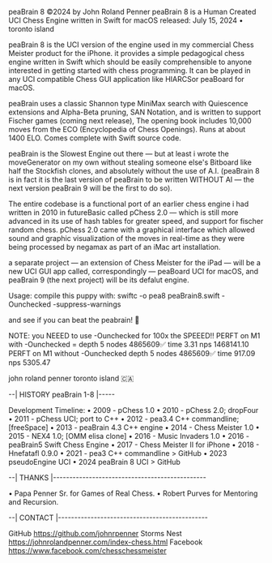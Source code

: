 peaBrain 8 ©2024 by John Roland Penner
peaBrain 8 is a Human Created UCI Chess Engine written in Swift for macOS
released: July 15, 2024 • toronto island

peaBrain 8 is the UCI version of the engine used in my commercial Chess Meister 
product for the iPhone. it provides a simple pedagogical chess engine written in 
Swift which should be easily comprehensible to anyone interested in getting 
started with chess programming. It can be played in any UCI compatible 
Chess GUI application like HIARCSor peaBoard for macOS. 

peaBrain uses a classic Shannon type MiniMax search with Quiescence extensions 
and Alpha-Beta pruning, SAN Notation, and is written to support Fischer games 
(coming next release), The opening book includes 10,000 moves from the ECO 
(Encyclopedia of Chess Openings). Runs at about 1400 ELO. Comes complete 
with Swift source code. 

peaBrain is the Slowest Engine out there — but at least i wrote the moveGenerator
on my own without stealing someone else's Bitboard like half the Stockfish clones, 
and absolutely without the use of A.I. (peaBrain 8 is in fact it is the last version of 
peaBrain to be written WITHOUT AI — the next version peaBrain 9 will be the first to do so). 

The entire codebase is a functional port of an earlier chess engine i had written in 2010 
in futureBasic called pChess 2.0 — which is still more advanced in its use of hash tables 
for greater speed, and support for fischer random chess. pChess 2.0 came with a 
graphical interface which allowed sound and graphic visualization of the moves in 
real-time as they were being processed by negamax as part of an iMac art installation. 

a separate project — an extension of Chess Meister for the iPad — will be a new UCI GUI 
app called, correspondingly — peaBoard UCI for macOS, and peaBrain 9 (the next project) 
will be its defalut engine. 

Usage: compile this puppy with: 
swiftc -o pea8 peaBrain8.swift -Ounchecked -suppress-warnings 

and see if you can beat the peabrain! 🤩 

NOTE: you NEEED to use -Ounchecked for 100x the SPEEED!! 
PERFT on M1 with -Ounchecked = depth 5 nodes 4865609✅ time 3.31 nps 1468141.10
PERFT on M1 without -Ounchecked depth 5 nodes 4865609✅ time 917.09 nps 5305.47

john roland penner
toronto island 🇨🇦 


--| HISTORY peaBrain 1-8 |-----

Development Timeline: 
• 2009 - pChess 1.0 
• 2010 - pChess 2.0; dropFour 
• 2011 - pChess UCI; port to C++ 
• 2012 - pea3.4 C++ commandline; [freeSpace] 
• 2013 - peaBrain 4.3 C++ engine 
• 2014 - Chess Meister 1.0 
• 2015 - NEX4 1.0; [OMM elisa clone] 
• 2016 - Music Invaders 1.0 
• 2016 - peaBrain5 Swift Chess Engine 
• 2017 - Chess Meister II for iPhone 
• 2018 - Hnefatafl 0.9.0 
• 2021 - pea3 C++ commandline > GitHub 
• 2023 pseudoEngine UCI 
• 2024 peaBrain 8 UCI > GitHub


--| THANKS |-----------------------------------------------

• Papa Penner Sr. for Games of Real Chess.
• Robert Purves for Mentoring and Recursion.


--| CONTACT |----------------------------------------------

GitHub https://github.com/johnrpenner
Storms Nest https://johnrolandpenner.com/index-chess.html
Facebook https://www.facebook.com/chesschessmeister
